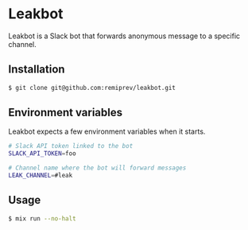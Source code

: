 # Leakbot

Leakbot is a Slack bot that forwards anonymous message to a specific channel.

## Installation

```bash
$ git clone git@github.com:remiprev/leakbot.git
```

## Environment variables

Leakbot expects a few environment variables when it starts.

```bash
# Slack API token linked to the bot
SLACK_API_TOKEN=foo

# Channel name where the bot will forward messages
LEAK_CHANNEL=#leak
```

## Usage

```bash
$ mix run --no-halt
```
